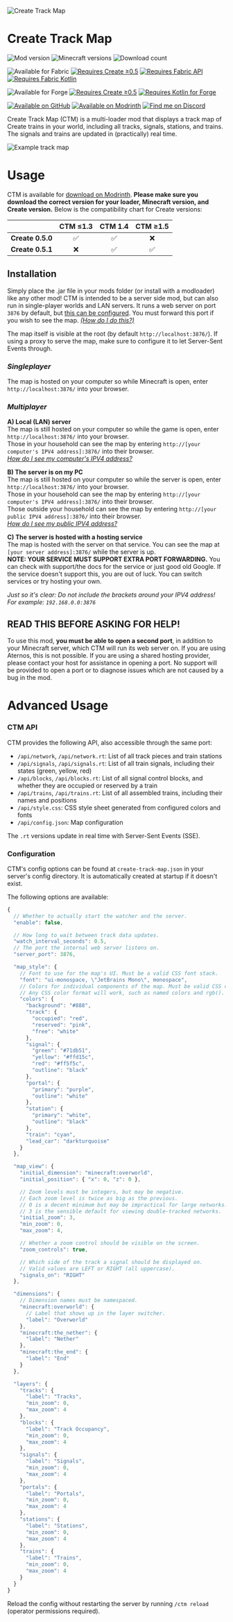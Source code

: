 <!-- modrinth_exclude.start -->

![Create Track Map](https://raw.githubusercontent.com/gist/jenchanws/44291eb9435be4fc46be1b8661ae4406/raw/b545411b55a9b18bb42c58dcf22f909d2c404498/ctm.svg)

<!-- modrinth_exclude.end -->

# Create Track Map

![Mod version](https://img.shields.io/modrinth/v/gxoNIjg6)
![Minecraft versions](https://img.shields.io/badge/minecraft-1.18.2%20•%201.19.2-blue)
![Download count](https://img.shields.io/modrinth/dt/gxoNIjg6)

![Available for Fabric](https://raw.githubusercontent.com/gist/jenchanws/842eee8428e1e0aec20de4594878156a/raw/522a26e2c91cbafab79ddbbc6d942f1720249a8c/fabric.svg)
[![Requires Create ≥0.5](https://raw.githubusercontent.com/gist/jenchanws/842eee8428e1e0aec20de4594878156a/raw/522a26e2c91cbafab79ddbbc6d942f1720249a8c/create-0.5.svg)](https://modrinth.com/mod/create-fabric)
[![Requires Fabric API](https://raw.githubusercontent.com/gist/jenchanws/842eee8428e1e0aec20de4594878156a/raw/1fc7a8dfba76460bedba7fa0b5516b917815e39c/fabric-api.svg)](https://modrinth.com/mod/fabric-api)
[![Requires Fabric Kotlin](https://raw.githubusercontent.com/gist/jenchanws/842eee8428e1e0aec20de4594878156a/raw/1fc7a8dfba76460bedba7fa0b5516b917815e39c/fabric-kotlin.svg)](https://modrinth.com/mod/fabric-language-kotlin)

![Available for Forge](https://raw.githubusercontent.com/gist/jenchanws/842eee8428e1e0aec20de4594878156a/raw/522a26e2c91cbafab79ddbbc6d942f1720249a8c/forge.svg)
[![Requires Create ≥0.5](https://raw.githubusercontent.com/gist/jenchanws/842eee8428e1e0aec20de4594878156a/raw/522a26e2c91cbafab79ddbbc6d942f1720249a8c/create-0.5.svg)](https://modrinth.com/mod/create)
[![Requires Kotlin for Forge](https://raw.githubusercontent.com/gist/jenchanws/842eee8428e1e0aec20de4594878156a/raw/522a26e2c91cbafab79ddbbc6d942f1720249a8c/forge-kotlin.svg)](https://modrinth.com/mod/kotlin-for-forge)

[![Available on GitHub](https://raw.githubusercontent.com/gist/jenchanws/842eee8428e1e0aec20de4594878156a/raw/0dbefc2fcbec362d14f1689acb807183ceffdbe1/github.svg)](https://github.com/jenchanws/create-track-map)
[![Available on Modrinth](https://raw.githubusercontent.com/gist/jenchanws/842eee8428e1e0aec20de4594878156a/raw/0dbefc2fcbec362d14f1689acb807183ceffdbe1/modrinth.svg)](https://modrinth.com/mod/create-track-map)
[![Find me on Discord](https://raw.githubusercontent.com/gist/jenchanws/842eee8428e1e0aec20de4594878156a/raw/0dbefc2fcbec362d14f1689acb807183ceffdbe1/discord.svg)](https://smp.littlechasiu.com/discord)

Create Track Map (CTM) is a multi-loader mod that displays a track map of Create trains in your world, including all tracks, signals, stations, and trains. The signals and trains are updated in (practically) real time.

![Example track map](https://cdn.modrinth.com/data/gxoNIjg6/images/8aa58af4ca9cc459a84ce492770a92e358cd2714.gif)

# Usage

CTM is available for [download on Modrinth](https://modrinth.com/mod/create-track-map). **Please make sure you download the correct version for your loader, Minecraft version, and Create version.** Below is the compatibility chart for Create versions:

| | CTM ≤1.3 | CTM 1.4 | CTM ≥1.5 |
|:---|:--:|:--:|:--:|
| **Create 0.5.0** | ✅ | ✅ | ❌ |
| **Create 0.5.1** | ❌ | ✅ | ✅ |

## Installation
Simply place the .jar file in your mods folder (or install with a modloader) like any other mod! CTM is intended to be a server side mod, but can also run in single-player worlds and LAN servers. It runs a web server on port `3876` by default, but [this can be configured](#configuration). You must forward this port if you wish to see the map. *[(How do I do this?)](https://www.google.com/search?q=how+to+I+port+forward)* 

The map itself is visible at the root (by default `http://localhost:3876/`). If using a proxy to serve the map, make sure to configure it to let Server-Sent Events through.

### *Singleplayer*
The map is hosted on your computer so while Minecraft is open, enter `http://localhost:3876/` into your browser.

### *Multiplayer*

 **A) Local (LAN) server**\
The map is still hosted on your computer so while the game is open, enter `http://localhost:3876/` into your browser.\
Those in your household can see the map by entering `http://[your computer's IPV4 address]:3876/` into their browser.\
*[How do I see my computer's IPV4 address?](https://www.google.com/search?q=how+do+i+see+my+local+ipv4+address)*

**B) The server is on my PC**\
The map is still hosted on your computer so while the server is open,  enter `http://localhost:3876/` into your browser.\
Those in your household can see the map by entering `http://[your computer's IPV4 address]:3876/` into their browser.\
Those outside your household can see the map by entering `http://[your public IPV4 address]:3876/` into their browser.\
*[How do I see my public IPV4 address?](https://www.google.com/search?q=what+is+my+public+ipv4+address)*

**C) The server is hosted with a hosting service**\
The map is hosted with the server on that service. You can see the map at `[your server address]:3876/` while the server is up.\
**NOTE: YOUR SERVICE MUST SUPPORT EXTRA PORT FORWARDING.** You can check with support/the docs for the service or just good old Google. If the service doesn't support this, you are out of luck. You can switch services or try hosting your own.

*Just so it's clear: Do not include the brackets around your IPV4 address! For example: `192.168.0.0:3876`*

## READ THIS BEFORE ASKING FOR HELP!

To use this mod, **you must be able to open a second port**, in addition to your Minecraft server, which CTM will run its web server on. If you are using Aternos, this is not possible. If you are using a shared hosting provider, please contact your host for assistance in opening a port. No support will be provided to open a port or to diagnose issues which are not caused by a bug in the mod.

# Advanced Usage

### CTM API
CTM provides the following API, also accessible through the same port:

- `/api/network`, `/api/network.rt`: List of all track pieces and train stations
- `/api/signals`, `/api/signals.rt`: List of all train signals, including their states
  (green, yellow, red)
- `/api/blocks`, `/api/blocks.rt`: List of all signal control blocks, and whether they are occupied or reserved by a train
- `/api/trains`, `/api/trains.rt`: List of all assembled trains, including their names and
  positions
- `/api/style.css`: CSS style sheet generated from configured colors and fonts
- `/api/config.json`: Map configuration

The `.rt` versions update in real time with Server-Sent Events (SSE).

### Configuration

CTM's config options can be found at `create-track-map.json` in your server's config directory. It is automatically created at startup if it doesn't exist.

The following options are available:

```js
{
  // Whether to actually start the watcher and the server.
  "enable": false,

  // How long to wait between track data updates.
  "watch_interval_seconds": 0.5,
  // The port the internal web server listens on.
  "server_port": 3876,

  "map_style": {
    // Font to use for the map's UI. Must be a valid CSS font stack.
    "font": "ui-monospace, \"JetBrains Mono\", monospace",
    // Colors for individual components of the map. Must be valid CSS colors.
    // Any CSS color format will work, such as named colors and rgb().
    "colors": {
      "background": "#888",
      "track": {
        "occupied": "red",
        "reserved": "pink",
        "free": "white"
      },
      "signal": {
        "green": "#71db51",
        "yellow": "#ffd15c",
        "red": "#ff5f5c",
        "outline": "black"
      },
      "portal": {
        "primary": "purple",
        "outline": "white"
      },
      "station": {
        "primary": "white",
        "outline": "black"
      },
      "train": "cyan",
      "lead_car": "darkturquoise"
    }
  },

  "map_view": {
    "initial_dimension": "minecraft:overworld",
    "initial_position": { "x": 0, "z": 0 },

    // Zoom levels must be integers, but may be negative.
    // Each zoom level is twice as big as the previous.
    // 0 is a decent minimum but may be impractical for large networks.
    // 3 is the sensible default for viewing double-tracked networks.
    "initial_zoom": 3,
    "min_zoom": 0,
    "max_zoom": 4,

    // Whether a zoom control should be visible on the screen.
    "zoom_controls": true,

    // Which side of the track a signal should be displayed on.
    // Valid values are LEFT or RIGHT (all uppercase).
    "signals_on": "RIGHT"
  },

  "dimensions": {
    // Dimension names must be namespaced.
    "minecraft:overworld": {
      // Label that shows up in the layer switcher.
      "label": "Overworld"
    },
    "minecraft:the_nether": {
      "label": "Nether"
    },
    "minecraft:the_end": {
      "label": "End"
    }
  },

  "layers": {
    "tracks": {
      "label": "Tracks",
      "min_zoom": 0,
      "max_zoom": 4
    },
    "blocks": {
      "label": "Track Occupancy",
      "min_zoom": 0,
      "max_zoom": 4
    },
    "signals": {
      "label": "Signals",
      "min_zoom": 0,
      "max_zoom": 4
    },
    "portals": {
      "label": "Portals",
      "min_zoom": 0,
      "max_zoom": 4
    },
    "stations": {
      "label": "Stations",
      "min_zoom": 0,
      "max_zoom": 4
    },
    "trains": {
      "label": "Trains",
      "min_zoom": 0,
      "max_zoom": 4
    }
  }
}
```

Reload the config without restarting the server by running `/ctm reload` (operator permissions required).
